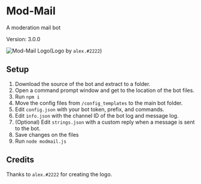 # Mod-Mail
A moderation mail bot

Version: 3.0.0

![Mod-Mail Logo](https://github.com/TechGeekGamer/Mod-Mail/blob/master/img/image0.png)(Logo by `alex.#2222`)

## Setup
1. Download the source of the bot and extract to a folder.
2. Open a command prompt window and get to the location of the bot files.
3. Run `npm i`
4. Move the config files from `/config_templates` to the main bot folder.
5. Edit `config.json` with your bot token, prefix, and commands.
6. Edit `info.json` with the channel ID of the bot log and message log.
7. (Optional) Edit `strings.json` with a custom reply when a message is sent to the bot.
8. Save changes on the files
9. Run `node modmail.js`

## Credits
Thanks to `alex.#2222` for creating the logo.

